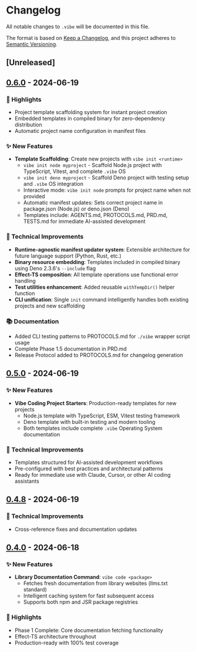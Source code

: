 # Changelog

All notable changes to `.vibe` will be documented in this file.

The format is based on [Keep a Changelog](https://keepachangelog.com/en/1.0.0/),
and this project adheres to [Semantic Versioning](https://semver.org/spec/v2.0.0.html).

## [Unreleased]

## [0.6.0] - 2024-06-19

### 🎯 Highlights

- Project template scaffolding system for instant project creation
- Embedded templates in compiled binary for zero-dependency distribution
- Automatic project name configuration in manifest files

### ✨ New Features

- **Template Scaffolding**: Create new projects with `vibe init <runtime>`
  - `vibe init node myproject` - Scaffold Node.js project with TypeScript, Vitest, and complete `.vibe` OS
  - `vibe init deno myproject` - Scaffold Deno project with testing setup and `.vibe` OS integration
  - Interactive mode: `vibe init node` prompts for project name when not provided
  - Automatic manifest updates: Sets correct project name in package.json (Node.js) or deno.json (Deno)
  - Templates include: AGENTS.md, PROTOCOLS.md, PRD.md, TESTS.md for immediate AI-assisted development

### 🔧 Technical Improvements

- **Runtime-agnostic manifest updater system**: Extensible architecture for future language support (Python, Rust, etc.)
- **Binary resource embedding**: Templates included in compiled binary using Deno 2.3.6's `--include` flag
- **Effect-TS composition**: All template operations use functional error handling
- **Test utilities enhancement**: Added reusable `withTempDir()` helper function
- **CLI unification**: Single `init` command intelligently handles both existing projects and new scaffolding

### 📚 Documentation

- Added CLI testing patterns to PROTOCOLS.md for `./vibe` wrapper script usage
- Complete Phase 1.5 documentation in PRD.md
- Release Protocol added to PROTOCOLS.md for changelog generation

## [0.5.0] - 2024-06-19

### ✨ New Features

- **Vibe Coding Project Starters**: Production-ready templates for new projects
  - Node.js template with TypeScript, ESM, Vitest testing framework
  - Deno template with built-in testing and modern tooling
  - Both templates include complete `.vibe` Operating System documentation

### 🔧 Technical Improvements

- Templates structured for AI-assisted development workflows
- Pre-configured with best practices and architectural patterns
- Ready for immediate use with Claude, Cursor, or other AI coding assistants

## [0.4.8] - 2024-06-19

### 🔧 Technical Improvements

- Cross-reference fixes and documentation updates

## [0.4.0] - 2024-06-18

### ✨ New Features

- **Library Documentation Command**: `vibe code <package>`
  - Fetches fresh documentation from library websites (llms.txt standard)
  - Intelligent caching system for fast subsequent access
  - Supports both npm and JSR package registries

### 🎯 Highlights

- Phase 1 Complete: Core documentation fetching functionality
- Effect-TS architecture throughout
- Production-ready with 100% test coverage

[0.6.0]: https://github.com/vhybzOS/.vibe/compare/v0.5.0...v0.6.0
[0.5.0]: https://github.com/vhybzOS/.vibe/compare/v0.4.8...v0.5.0
[0.4.8]: https://github.com/vhybzOS/.vibe/compare/v0.4.0...v0.4.8
[0.4.0]: https://github.com/vhybzOS/.vibe/releases/tag/v0.4.0
